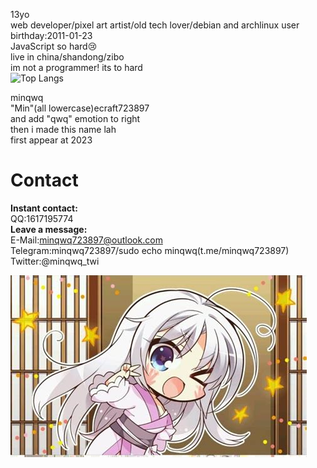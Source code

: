 13yo  
web developer/pixel art artist/old tech lover/debian and archlinux user  
birthday:2011-01-23  
JavaScript so hard😢  
live in china/shandong/zibo  
im not a programmer! its to hard  
![Top Langs](https://github-readme-stats.vercel.app/api/top-langs/?username=minqwq&layout=compact)
  
minqwq  
"Min"(all lowercase)ecraft723897  
and add "qwq" emotion to right  
then i made this name lah  
first appear at 2023  
  
# Contact
**Instant contact:**  
QQ:1617195774  
**Leave a message:**  
E-Mail:minqwq723897@outlook.com  
Telegram:minqwq723897/sudo echo minqwq(t.me/minqwq723897)  
Twitter:@minqwq_twi  
  
![Clallo](/ciallo.jpeg)
